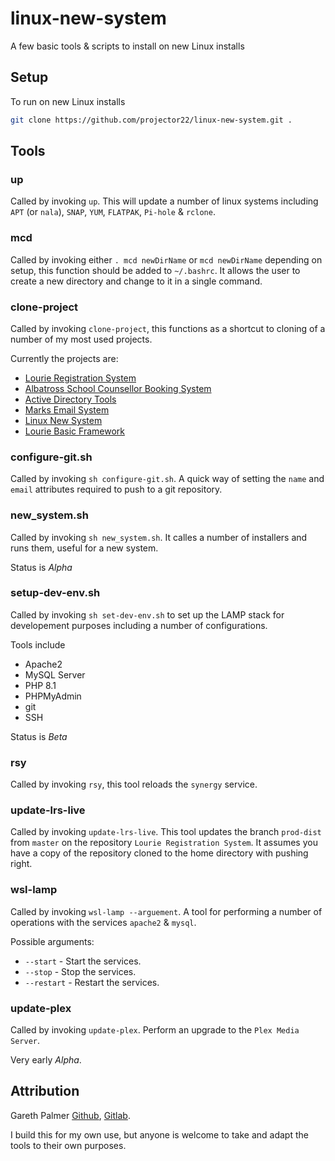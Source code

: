 # linux-new-system

A few basic tools & scripts to install on new Linux installs

## Setup

To run on new Linux installs

```bash
git clone https://github.com/projector22/linux-new-system.git .
```

## Tools

### up

Called by invoking `up`. This will update a number of linux systems including `APT` (or `nala`), `SNAP`, `YUM`, `FLATPAK`, `Pi-hole` & `rclone`.

### mcd

Called by invoking either `. mcd newDirName` or `mcd newDirName` depending on setup, this function should be added to `~/.bashrc`. It allows the user to create a new directory and change to it in a single command.

### clone-project

Called by invoking `clone-project`, this functions as a shortcut to cloning of a number of my most used projects.

Currently the projects are:

- [Lourie Registration System](https://gitlab.com/projector22/lourie-registration-system)
- [Albatross School Counsellor Booking System](https://gitlab.com/projector22/albatross-school-counsellor-booking-system)
- [Active Directory Tools](https://gitlab.com/projector22/active-directory-tools)
- [Marks Email System](https://gitlab.com/projector22/marks-email-system)
- [Linux New System](https://github.com/projector22/linux-new-system)
- [Lourie Basic Framework](https://gitlab.com/projector22/lourie-basic-framework)

### configure-git.sh

Called by invoking `sh configure-git.sh`. A quick way of setting the `name` and `email` attributes required to push to a git repository.

### new_system.sh

Called by invoking `sh new_system.sh`. It calles a number of installers and runs them, useful for a new system.

Status is _Alpha_

### setup-dev-env.sh

Called by invoking `sh set-dev-env.sh` to set up the LAMP stack for developement purposes including a number of configurations.

Tools include

- Apache2
- MySQL Server
- PHP 8.1
- PHPMyAdmin
- git
- SSH

Status is _Beta_

### rsy

Called by invoking `rsy`, this tool reloads the `synergy` service.

### update-lrs-live

Called by invoking `update-lrs-live`. This tool updates the branch `prod-dist` from `master` on the repository `Lourie Registration System`. It assumes you have a copy of the repository cloned to the home directory with pushing right.

### wsl-lamp

Called by invoking `wsl-lamp --arguement`. A tool for performing a number of operations with the services `apache2` & `mysql`.

Possible arguments:

- `--start` - Start the services.
- `--stop` - Stop the services.
- `--restart` - Restart the services.

### update-plex

Called by invoking `update-plex`. Perform an upgrade to the `Plex Media Server`.

Very early _Alpha_.

## Attribution

Gareth Palmer [Github](https://github.com/projector22), [Gitlab](https://gitlab.com/projector22).

I build this for my own use, but anyone is welcome to take and adapt the tools to their own purposes.
